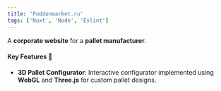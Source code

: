 ```yaml
---
title: 'Poddonmarket.ru'
tags: ['Nuxt', 'Node', 'Eslint']
---
```


A **corporate website** for a **pallet manufacturer**.

#### Key Features 🚀
- **3D Pallet Configurator**: Interactive configurator implemented using **WebGL** and **Three.js** for custom pallet designs.

